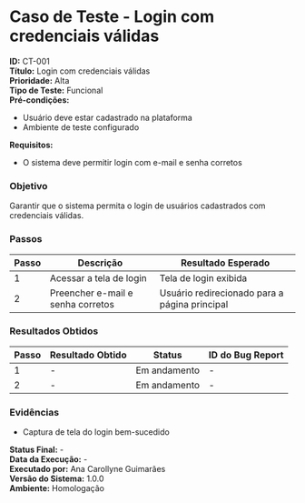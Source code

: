 # Caso de Teste - Login com credenciais válidas

**ID:** CT-001  
**Título:** Login com credenciais válidas  
**Prioridade:** Alta  
**Tipo de Teste:** Funcional  
**Pré-condições:**  
- Usuário deve estar cadastrado na plataforma  
- Ambiente de teste configurado  

**Requisitos:**  
- O sistema deve permitir login com e-mail e senha corretos  

### Objetivo
Garantir que o sistema permita o login de usuários cadastrados com credenciais válidas.

### Passos
| Passo | Descrição                         | Resultado Esperado                            |
|-------|-----------------------------------|-----------------------------------------------|
| 1     | Acessar a tela de login           | Tela de login exibida                         |
| 2     | Preencher e-mail e senha corretos | Usuário redirecionado para a página principal |

### Resultados Obtidos
| Passo | Resultado Obtido        | Status       | ID do Bug Report |
|-------|-------------------------|--------------|------------------|
| 1     | -                       | Em andamento | -                |
| 2     | -                       | Em andamento | -                |

### Evidências
- Captura de tela do login bem-sucedido

**Status Final:** -  
**Data da Execução:** -  
**Executado por:** Ana Carollyne Guimarães   
**Versão do Sistema:** 1.0.0  
**Ambiente:** Homologação  